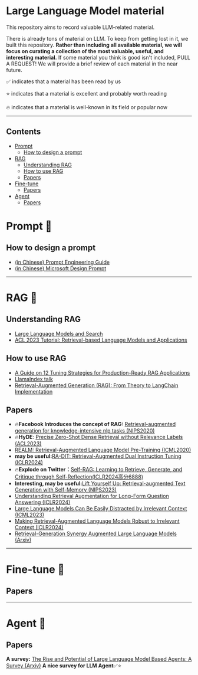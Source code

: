 # Large Language Model material

This repository aims to record valuable LLM-related material. 

There is already tons of material on LLM. To keep from getting lost in it, we built this repository. **Rather than including all available material, we will focus on curating a collection of the most valuable, useful, and interesting material.** If some material you think is good isn't included, PULL A REQUEST! We will provide a brief review of each material in the near future. 

✅ indicates that a material has been read by us 

⭐ indicates that a material is excellent and probably worth reading

🔥 indicates that a material is well-known in its field or popular now



---

## Contents

- [Prompt](#Prompt)
  - [How to design a prompt](#How-to-design-a-prompt)
- [RAG](#RAG)
  - [Understanding RAG](#Understanding-RAG)
  - [How to use RAG](#How-to-use-RAG)
  - [Papers](#Papers)
- [Fine-tune](Fine-tune)
  - [Papers](#Papers)
- [Agent](Agent)
  - [Papers](#Papers)


# Prompt 🚀
## How to design a prompt
- [(in Chinese) Prompt Engineering Guide](https://www.promptingguide.ai/zh/introduction/tips)
- [(in Chinese) Microsoft Design Prompt](https://blog.aixcopilot.com/microsoft-official-prompt-tutorial-advanced-prompt-design-and-engineering)


---
# RAG 🚀

## Understanding RAG
-  [Large Language Models and Search](https://weaviate.io/blog/llms-and-search)
-  [ACL 2023 Tutorial: Retrieval-based Language Models and Applications](https://acl2023-retrieval-lm.github.io/)

## How to use RAG
-  [A Guide on 12 Tuning Strategies for Production-Ready RAG Applications](https://towardsdatascience.com/a-guide-on-12-tuning-strategies-for-production-ready-rag-applications-7ca646833439#a5e2)
-  [LlamaIndex talk](RAG/LlamaIndex_Talk.pdf)
-  [Retrieval-Augmented Generation (RAG): From Theory to LangChain Implementation](https://towardsdatascience.com/retrieval-augmented-generation-rag-from-theory-to-langchain-implementation-4e9bd5f6a4f2)

## Papers
- 🔥**Facebook Introduces the concept of RAG:** [Retrieval-augmented generation for knowledge-intensive nlp tasks (NIPS2020)](https://proceedings.neurips.cc/paper_files/paper/2020/file/6b493230205f780e1bc26945df7481e5-Paper.pdf)
- 🔥**HyDE**: [Precise Zero-Shot Dense Retrieval without Relevance Labels (ACL2023)](https://arxiv.org/pdf/2212.10496.pdf)
- [REALM: Retrieval-Augmented Language Model Pre-Training (ICML2020)]()
- **may be useful:**[RA-DIT: Retrieval-Augmented Dual Instruction Tuning (ICLR2024)](https://arxiv.org/pdf/2310.01352.pdf)
- 🔥**Explode on Twitter：**[Self-RAG: Learning to Retrieve, Generate, and Critique through Self-Reflection(ICLR2024高分6888)](https://arxiv.org/pdf/2310.11511.pdf)
- **Interesting, may be useful:**[Lift Yourself Up: Retrieval-augmented Text Generation with Self-Memory (NIPS2023)](https://arxiv.org/pdf/2305.02437.pdf)
- [Understanding Retrieval Augmentation for Long-Form Question Answering (ICLR2024)](https://arxiv.org/pdf/2310.12150.pdf)
- [Large Language Models Can Be Easily Distracted by Irrelevant Context (ICML2023)](https://arxiv.org/pdf/2302.00093.pdf)
- [Making Retrieval-Augmented Language Models Robust to Irrelevant Context (ICLR2024)](https://arxiv.org/pdf/2310.01558.pdf)
- [Retrieval-Generation Synergy Augmented Large Language Models (Arxiv)](https://arxiv.org/pdf/2310.05149.pdf)

---
# Fine-tune 🚀
  
## Papers


---
# Agent 🚀
  
## Papers

**A survey:** [The Rise and Potential of Large Language Model Based Agents: A Survey (Arxiv)](https://arxiv.org/pdf/2309.07864.pdf) **A nice survey for LLM Agent**✅⭐



